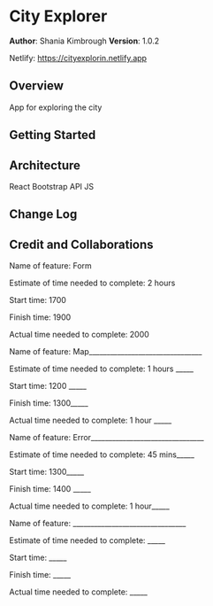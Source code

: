 # City Explorer

**Author**: Shania Kimbrough
**Version**: 1.0.2

Netlify: https://cityexplorin.netlify.app

## Overview
App for exploring the city

## Getting Started
<!-- What are the steps that a user must take in order to build this app on their own machine and get it running? -->

## Architecture
React Bootstrap
API
JS

## Change Log
<!-- Use this area to document the iterative changes made to your application as each feature is successfully implemented. Use time stamps. Here's an example:

01-01-2001 4:59pm - Application now has a fully-functional express server, with a GET route for the location resource. -->

## Credit and Collaborations

Name of feature: Form

Estimate of time needed to complete: 2 hours

Start time: 1700

Finish time: 1900

Actual time needed to complete: 2000


Name of feature: Map________________________________

Estimate of time needed to complete: 1 hours _____

Start time: 1200 _____

Finish time: 1300_____

Actual time needed to complete: 1 hour _____

Name of feature: Error________________________________

Estimate of time needed to complete: 45 mins_____

Start time: 1300_____

Finish time: 1400 _____

Actual time needed to complete: 1 hour_____

Name of feature: ________________________________

Estimate of time needed to complete: _____

Start time: _____

Finish time: _____

Actual time needed to complete: _____